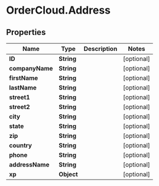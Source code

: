 # OrderCloud.Address

## Properties
Name | Type | Description | Notes
------------ | ------------- | ------------- | -------------
**ID** | **String** |  | [optional] 
**companyName** | **String** |  | [optional] 
**firstName** | **String** |  | [optional] 
**lastName** | **String** |  | [optional] 
**street1** | **String** |  | [optional] 
**street2** | **String** |  | [optional] 
**city** | **String** |  | [optional] 
**state** | **String** |  | [optional] 
**zip** | **String** |  | [optional] 
**country** | **String** |  | [optional] 
**phone** | **String** |  | [optional] 
**addressName** | **String** |  | [optional] 
**xp** | **Object** |  | [optional] 


